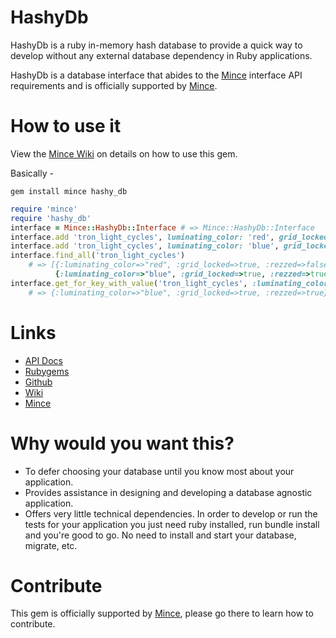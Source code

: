 # HashyDb

HashyDb is a ruby in-memory hash database to provide a quick way to develop without any external database dependency in Ruby applications.

HashyDb is a database interface that abides to the [Mince](https://github.com/coffeencoke/mince/) interface API requirements and is officially supported by [Mince](https://github.com/coffeencoke/mince/).

# How to use it

View the [Mince Wiki](https://github.com/coffeencoke/mince/wiki) on details on how to use this gem.

Basically -

```
gem install mince hashy_db
```

```ruby
require 'mince'
require 'hashy_db'
interface = Mince::HashyDb::Interface # => Mince::HashyDb::Interface 
interface.add 'tron_light_cycles', luminating_color: 'red', grid_locked: true, rezzed: false
interface.add 'tron_light_cycles', luminating_color: 'blue', grid_locked: true, rezzed: true
interface.find_all('tron_light_cycles') 
	# => [{:luminating_color=>"red", :grid_locked=>true, :rezzed=>false},
		  {:luminating_color=>"blue", :grid_locked=>true, :rezzed=>true}] 
interface.get_for_key_with_value('tron_light_cycles', :luminating_color, 'blue')
	# => {:luminating_color=>"blue", :grid_locked=>true, :rezzed=>true} 
```

# Links

* [API Docs](http://rdoc.info/github/coffeencoke/hashy_db/update_to_v2/frames)
* [Rubygems](https://rubygems.org/gems/hashy_db)
* [Github](https://github.com/coffeencoke/hashy_db)
* [Wiki](https://github.com/coffeencoke/hashy_db/wiki)
* [Mince](https://github.com/coffeencoke/mince)

# Why would you want this?

- To defer choosing your database until you know most about your application.
- Provides assistance in designing and developing a database agnostic application.
- Offers very little technical dependencies.  In order to develop or run the tests for your application you just need ruby installed, run bundle install and you're good to go.  No need to install and start your database, migrate, etc.

# Contribute

This gem is officially supported by [Mince](https://github.com/coffeencoke/mince/), please go there to learn how to contribute.
